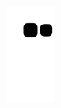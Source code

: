   ![Snake animation](https://github.com/Jhonnythr/Jhonnythr/blob/output/github-contribution-grid-snake.svg)
